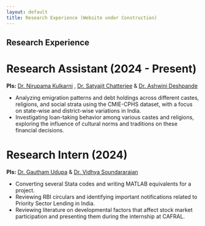 ```yaml
---
layout: default
title: Research Experience (Website under Construction)
---
```

## Research Experience

#  Research Assistant (2024 - Present)
**PIs:** [Dr. Nirupama Kulkarni](https://www.nirupamakulkarni.com) , [Dr. Satyajit Chatterjee](https://sites.google.com/site/chatterjeesatyajit/home) & [Dr. Ashwini Deshpande](https://www.ashoka.edu.in/profile/ashwini-deshpande/)

- Analyzing emigration patterns and debt holdings across different castes, religions, and social strata using the CMIE-CPHS dataset, with a focus on state-wise and district-wise variations in India.
- Investigating loan-taking behavior among various castes and religions, exploring the influence of cultural norms and traditions on these financial decisions.

#  Research Intern (2024)
**PIs:** [Dr. Gautham Udupa](https://sites.google.com/view/gauthamudupa/home/) & [Dr. Vidhya Soundararajan](https://www.vidhyasrajan.com)
- Converting several Stata codes and writing MATLAB equivalents for a project.
- Reviewing RBI circulars and identifying important notifications related to Priority Sector Lending in India.
- Reviewing literature on developmental factors that affect stock market participation and presenting them during the internship at CAFRAL.

